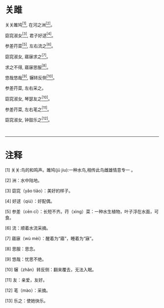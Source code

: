 <link rel="stylesheet" href="./static.css">

# 关雎
<p class="main_center">关关雎鸠<a href="#1"><sup>[1]</sup></a>, 在河之洲<a href="#2"><sup>[2]</sup></a>。</p>
<p class="main_center">窈窕淑女<a href="#3"><sup>[3]</sup></a>, 君子好逑<a href="#4"><sup>[4]</sup></a>。</p>
<p class="main_center">参差荇菜<a href="#5"><sup>[5]</sup></a>, 左右流之<a href="#6"><sup>[6]</sup></a>。</p>
<p class="main_center">窈窕淑女, 寤寐求之<a href="#7"><sup>[7]</sup></a>。</p>
<p class="main_center">求之不得, 寤寐思服<a href="#8"><sup>[8]</sup></a>。</p>
<p class="main_center">悠哉悠哉<a href="#9"><sup>[9]</sup></a>, 辗转反侧<a href="#10"><sup>[10]</sup></a>。</p>
<p class="main_center">参差荇菜, 左右采之。</p>
<p class="main_center">窈窕淑女, 琴瑟友之<a href="#11"><sup>[10]</sup></a>。</p>
<p class="main_center">参差荇菜, 左右芼之<a href="#12"><sup>[11]</sup></a>。</p>
<p class="main_center">窈窕淑女, 钟鼓乐之<a href="#13"><sup>[12]</sup></a>。</p>
<br>
<hr>

# 注释

<p class="comment"><a id="1">[1]</a> 关关:鸟的和鸣声。雎鸠(jū jiu):一种水鸟,相传此鸟雌雄情意专一 。</p>
<p class="comment"><a id="2">[2]</a> 洲：水中陆地。</p>
<p class="comment"><a id="3">[3]</a> 窈窕（yǎo tiǎo）：美好的样子。</p>
<p class="comment"><a id="4">[4]</a> 好逑（qiú）：好配偶。 </p>
<p class="comment"><a id="5">[5]</a> 参差（cēn cī）：长短不齐。荇（xìnɡ）菜：一种水生植物，叶子浮在水面，可食。</p>
<p class="comment"><a id="6">[6]</a> 流：顺着水流采摘。 </p>
<p class="comment"><a id="7">[7]</a> 寤寐（wù mèi）：醒着为“寤”，睡着为“寐”。</p>
<p class="comment"><a id="8">[8]</a> 思服：思念。 </p>
<p class="comment"><a id="9">[9]</a> 悠哉：忧思不绝。</p>
<p class="comment"><a id="10">[10]</a> 辗（zhǎn）转反侧：翻来覆去，无法入眠。</p>
<p class="comment"><a id="11">[11]</a> 友：亲爱，友好。</p>
<p class="comment"><a id="12">[12]</a> 芼（mào）：采摘。</p>
<p class="comment"><a id="13">[13]</a> 乐之：使她快乐。</p>
